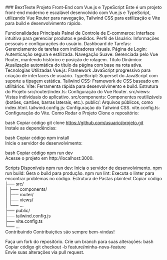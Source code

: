 ###   B e x t T e x t e 
 Projeto Front-End com Vue.js e TypeScript
Este é um projeto front-end moderno e escalável desenvolvido com Vue.js e TypeScript, utilizando Vue Router para navegação, Tailwind CSS para estilização e Vite para build e desenvolvimento rápido.

Funcionalidades Principais
Painel de Controle de E-commerce: Interface intuitiva para gerenciar produtos e pedidos.
Perfil de Usuário: Informações pessoais e configurações do usuário.
Dashboard de Tarefas: Gerenciamento de tarefas com indicadores visuais.
Página de Login: Autenticação segura e estilizada.
Navegação Suave: Gerenciada pelo Vue Router, mantendo histórico e posição de rolagem.
Título Dinâmico: Atualização automática do título da página com base na rota ativa.
Tecnologias Utilizadas
Vue.js: Framework JavaScript progressivo para criação de interfaces de usuário.
TypeScript: Superset do JavaScript com suporte a tipagem estática.
Tailwind CSS: Framework de CSS baseado em utilitários.
Vite: Ferramenta rápida para desenvolvimento e build.
Estrutura do Projeto
src/router/index.ts: Configuração do Vue Router.
src/views: Vistas individuais do aplicativo.
src/components: Componentes reutilizáveis (botões, cartões, barras laterais, etc.).
public/: Arquivos públicos, como index.html.
tailwind.config.js: Configuração do Tailwind CSS.
vite.config.ts: Configuração do Vite.
Como Rodar o Projeto
Clone o repositório:

bash
Copiar código
git clone https://github.com/usuario/projeto.git  
Instale as dependências:

bash
Copiar código
npm install  
Inicie o servidor de desenvolvimento:

bash
Copiar código
npm run dev  
Acesse o projeto em http://localhost:3000.

Scripts Disponíveis
npm run dev: Inicia o servidor de desenvolvimento.
npm run build: Gera o build para produção.
npm run lint: Executa o linter para encontrar problemas no código.
Estrutura de Pastas
plaintext
Copiar código
├── src/  
│   ├── components/  
│   ├── router/  
│   ├── views/  
│   └── ...  
├── public/  
├── tailwind.config.js  
├── vite.config.ts  
└── ...  
Contribuindo
Contribuições são sempre bem-vindas!

Faça um fork do repositório.
Crie um branch para suas alterações:
bash
Copiar código
git checkout -b feature/minha-nova-feature  
Envie suas alterações via pull request.
 
